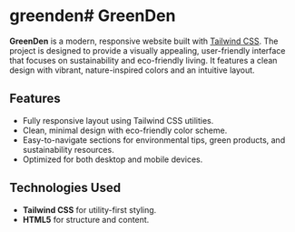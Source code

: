 # greenden# GreenDen

**GreenDen** is a modern, responsive website built with [Tailwind CSS](https://tailwindcss.com/). The project is designed to provide a visually appealing, user-friendly interface that focuses on sustainability and eco-friendly living. It features a clean design with vibrant, nature-inspired colors and an intuitive layout.

## Features

- Fully responsive layout using Tailwind CSS utilities.
- Clean, minimal design with eco-friendly color scheme.
- Easy-to-navigate sections for environmental tips, green products, and sustainability resources.
- Optimized for both desktop and mobile devices.

## Technologies Used

- **Tailwind CSS** for utility-first styling.
- **HTML5** for structure and content.



